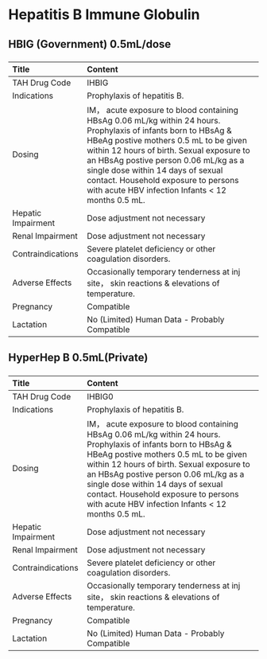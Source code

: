 # Hepatitis B Immune Globulin

## HBIG (Government) 0.5mL/dose

##### 

| Title              | Content                                                                                                                                                                                                                                                                                                                                                                         |
|:-------------------|:--------------------------------------------------------------------------------------------------------------------------------------------------------------------------------------------------------------------------------------------------------------------------------------------------------------------------------------------------------------------------------|
| TAH Drug Code      | IHBIG                                                                                                                                                                                                                                                                                                                                                                           |
| Indications        | Prophylaxis of hepatitis B.                                                                                                                                                                                                                                                                                                                                                     |
| Dosing             | IM， acute exposure to blood containing HBsAg 0.06 mL/kg within 24 hours. Prophylaxis of infants born to HBsAg & HBeAg postive mothers 0.5 mL to be given within 12 hours of birth. Sexual exposure to an HBsAg postive person 0.06 mL/kg as a single dose within 14 days of sexual contact. Household exposure to persons with acute HBV infection Infants < 12 months 0.5 mL. |
| Hepatic Impairment | Dose adjustment not necessary                                                                                                                                                                                                                                                                                                                                                   |
| Renal Impairment   | Dose adjustment not necessary                                                                                                                                                                                                                                                                                                                                                   |
| Contraindications  | Severe platelet deficiency or other coagulation disorders.                                                                                                                                                                                                                                                                                                                      |
| Adverse Effects    | Occasionally temporary tenderness at inj site， skin reactions & elevations of temperature.                                                                                                                                                                                                                                                                                     |
| Pregnancy          | Compatible                                                                                                                                                                                                                                                                                                                                                                      |
| Lactation          | No (Limited) Human Data - Probably Compatible                                                                                                                                                                                                                                                                                                                                   |

## HyperHep B 0.5mL(Private)

##### 

| Title              | Content                                                                                                                                                                                                                                                                                                                                                                         |
|:-------------------|:--------------------------------------------------------------------------------------------------------------------------------------------------------------------------------------------------------------------------------------------------------------------------------------------------------------------------------------------------------------------------------|
| TAH Drug Code      | IHBIG0                                                                                                                                                                                                                                                                                                                                                                          |
| Indications        | Prophylaxis of hepatitis B.                                                                                                                                                                                                                                                                                                                                                     |
| Dosing             | IM， acute exposure to blood containing HBsAg 0.06 mL/kg within 24 hours. Prophylaxis of infants born to HBsAg & HBeAg postive mothers 0.5 mL to be given within 12 hours of birth. Sexual exposure to an HBsAg postive person 0.06 mL/kg as a single dose within 14 days of sexual contact. Household exposure to persons with acute HBV infection Infants < 12 months 0.5 mL. |
| Hepatic Impairment | Dose adjustment not necessary                                                                                                                                                                                                                                                                                                                                                   |
| Renal Impairment   | Dose adjustment not necessary                                                                                                                                                                                                                                                                                                                                                   |
| Contraindications  | Severe platelet deficiency or other coagulation disorders.                                                                                                                                                                                                                                                                                                                      |
| Adverse Effects    | Occasionally temporary tenderness at inj site， skin reactions & elevations of temperature.                                                                                                                                                                                                                                                                                     |
| Pregnancy          | Compatible                                                                                                                                                                                                                                                                                                                                                                      |
| Lactation          | No (Limited) Human Data - Probably Compatible                                                                                                                                                                                                                                                                                                                                   |

